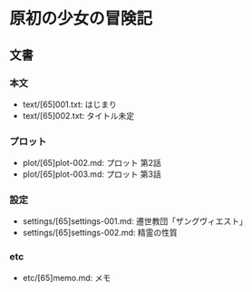 # 原初の少女の冒険記
## 文書
### 本文
- text/[65]001.txt: はじまり
- text/[65]002.txt: タイトル未定

### プロット
- plot/[65]plot-002.md: プロット 第2話
- plot/[65]plot-003.md: プロット 第3話

### 設定
- settings/[65]settings-001.md: 遷世教団「ザングヴィエスト」
- settings/[65]settings-002.md: 精霊の性質

### etc
- etc/[65]memo.md: メモ
